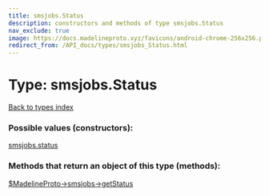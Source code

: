 ```yaml
---
title: smsjobs.Status
description: constructors and methods of type smsjobs.Status
nav_exclude: true
image: https://docs.madelineproto.xyz/favicons/android-chrome-256x256.png
redirect_from: /API_docs/types/smsjobs_Status.html
---
```

# Type: smsjobs.Status
[Back to types index](index.html)



### Possible values (constructors):

[smsjobs.status](/API_docs/constructors/smsjobs.status.html)  



### Methods that return an object of this type (methods):

[$MadelineProto->smsjobs->getStatus](/API_docs/methods/smsjobs.getStatus.html)  



